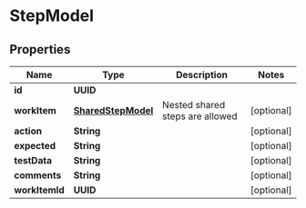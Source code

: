 

# StepModel


## Properties

| Name | Type | Description | Notes |
|------------ | ------------- | ------------- | -------------|
|**id** | **UUID** |  |  |
|**workItem** | [**SharedStepModel**](SharedStepModel.md) | Nested shared steps are allowed |  [optional] |
|**action** | **String** |  |  [optional] |
|**expected** | **String** |  |  [optional] |
|**testData** | **String** |  |  [optional] |
|**comments** | **String** |  |  [optional] |
|**workItemId** | **UUID** |  |  [optional] |



